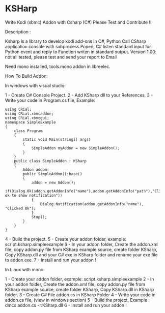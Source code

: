 # KSHarp
Write Kodi (xbmc) Addon with Csharp (C#)
Please Test and Contribute !!

Description :

Ksharp is a library to develop kodi add-ons in C#, Python Call CSharp application console with subprocess.Popen, C# listen standard input for Python event and reply to Function writen in standard output. Version 1.00: not all tested, please test and send your report to Email

Need mono installed, tools.mono addon in libreelec.

How To Build Addon:

In windows with visual studio:

1 - Create C# Console Project.
2 - Add KSharp dll to your References.
3 - Write your code in Program.cs file, Example:


    using CRial;
    using CRial.xbmcaddon;
    using CRial.xbmcgui;
    namespace SimpleExample
    {
        class Program
        {
            static void Main(string[] args)
            {
                SimpleAddon myAddon = new SimpleAddon();
            }
        }
        public class SimpleAddon : KSharp
        {
            Addon addon;
            public SimpleAddon():base()
            {
                addon = new Addon();
                if(Dialog.Ok(addon.getAddonInfo("name"),addon.getAddonInfo("path"),"Click ok to show notification"))
                {
                    Dialog.Notification(addon.getAddonInfo("name"), "Clicked Ok");
                }
                Stop();
            }
        }
    }

4 - Build the project.
5 - Create your addon folder, example: script.ksharp.simpleexample
6 - In your addon folder, Create the addon.xml file, copy addon.py file from KSharp example source, create folder KSharp, Copy KSharp.dll and your C# exe in KSharp folder and rename your exe file to addon.exe.
7 - Install and run your addon !

In Linux with mono:

1 - Create your addon folder, example: script.ksharp.simpleexample
2 - In your addon folder, Create the addon.xml file, copy addon.py file from KSharp example source, create folder KSharp, Copy KSharp.dll in KSharp folder.
3 - Create C# File addon.cs in KSharp Folder
4 - Write your code in addon.cs file, (view in windows section)
5 - Build the project, Example : dmcs addon.cs -r:KSharp.dll
6 - Install and run your addon !
